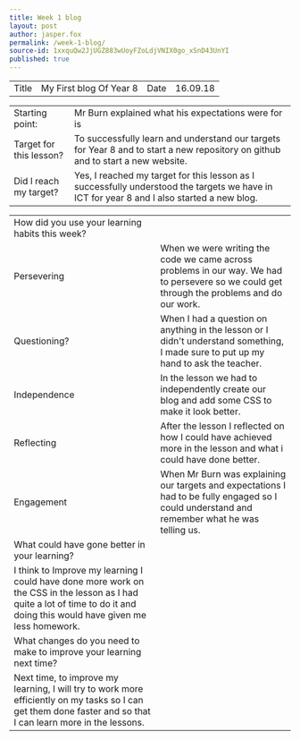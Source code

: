```yaml
---
title: Week 1 blog
layout: post
author: jasper.fox
permalink: /week-1-blog/
source-id: 1xxquQw2JjUGZ883wUoyFZoLdjVNIX0go_xSnD43UnYI
published: true
---
```

<table>
  <tr>
    <td>Title</td>
    <td>My First blog Of Year 8</td>
    <td>Date</td>
    <td>16.09.18</td>
  </tr>
</table>


<table>
  <tr>
    <td>Starting point:</td>
    <td>Mr Burn explained what his expectations were for is</td>
  </tr>
  <tr>
    <td>Target for this lesson?</td>
    <td>To successfully learn and understand our targets for Year 8 and to start a new repository on github and to start a new website.</td>
  </tr>
  <tr>
    <td>Did I reach my target? </td>
    <td>Yes, I reached my target for this lesson as I successfully understood the targets we have in ICT for year 8 and I also started a new blog. </td>
  </tr>
</table>


<table>
  <tr>
    <td>How did you use your learning habits this week?</td>
    <td></td>
  </tr>
  <tr>
    <td>Persevering</td>
    <td>When we were writing the code we came across problems in our way. We had to persevere so we could get through the problems and do our work. </td>
  </tr>
  <tr>
    <td>Questioning?</td>
    <td>When I had a question on anything in the lesson or I didn't understand something, I made sure to put up my hand to ask the teacher. </td>
  </tr>
  <tr>
    <td>Independence</td>
    <td>In the lesson we had to independently create our blog and add some CSS to make it look better. </td>
  </tr>
  <tr>
    <td>Reflecting</td>
    <td>After the lesson I reflected on how I could have achieved more in the lesson and what i could have done better. </td>
  </tr>
  <tr>
    <td>Engagement</td>
    <td>When Mr Burn was explaining our targets and expectations I had to be fully engaged so I could understand and remember what he was telling us. </td>
  </tr>
  <tr>
    <td>What could have gone better in your learning?</td>
    <td></td>
  </tr>
  <tr>
    <td>I think to Improve my learning I could have done more work on the CSS in the lesson as I had quite a lot of time to do it and doing this would have given me less homework. </td>
    <td></td>
  </tr>
  <tr>
    <td>What changes do you need to make to improve your learning next time?</td>
    <td></td>
  </tr>
  <tr>
    <td>Next time, to improve my learning, I will try to work more efficiently on my tasks so I can get them done faster and so that I can learn more in the lessons. </td>
    <td></td>
  </tr>
</table>


